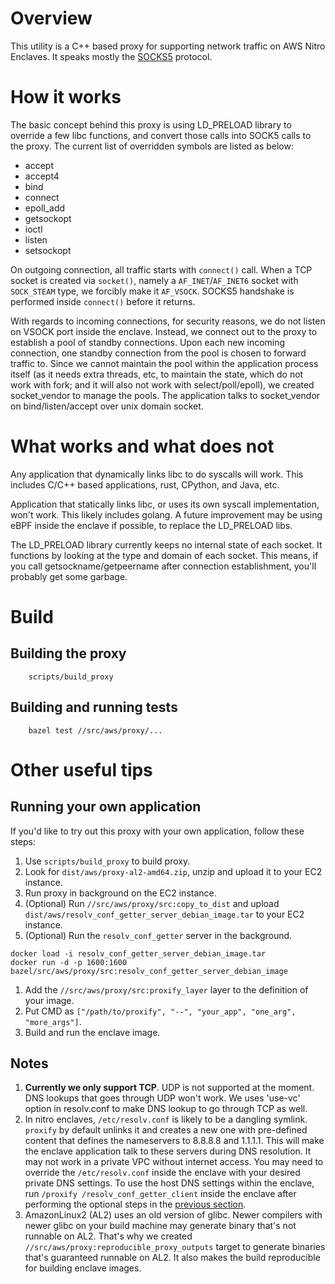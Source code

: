 # Overview

This utility is a C++ based proxy for supporting network traffic on AWS Nitro Enclaves. It speaks
mostly the [SOCKS5](https://www.rfc-editor.org/rfc/rfc1928) protocol.

# How it works

The basic concept behind this proxy is using LD_PRELOAD library to override a few libc functions,
and convert those calls into SOCK5 calls to the proxy. The current list of overridden symbols are
listed as below:

-   accept
-   accept4
-   bind
-   connect
-   epoll_add
-   getsockopt
-   ioctl
-   listen
-   setsockopt

On outgoing connection, all traffic starts with `connect()` call. When a TCP socket is created via
`socket()`, namely a `AF_INET`/`AF_INET6` socket with `SOCK_STEAM` type, we forcibly make it
`AF_VSOCK`. SOCKS5 handshake is performed inside `connect()` before it returns.

With regards to incoming connections, for security reasons, we do not listen on VSOCK port inside
the enclave. Instead, we connect out to the proxy to establish a pool of standby connections. Upon
each new incoming connection, one standby connection from the pool is chosen to forward traffic to.
Since we cannot maintain the pool within the application process itself (as it needs extra threads,
etc, to maintain the state, which do not work with fork; and it will also not work with
select/poll/epoll), we created socket_vendor to manage the pools. The application talks to
socket_vendor on bind/listen/accept over unix domain socket.

# What works and what does not

Any application that dynamically links libc to do syscalls will work. This includes C/C++ based
applications, rust, CPython, and Java, etc.

Application that statically links libc, or uses its own syscall implementation, won't work. This
likely includes golang. A future improvement may be using eBPF inside the enclave if possible, to
replace the LD_PRELOAD libs.

The LD_PRELOAD library currently keeps no internal state of each socket. It functions by looking at
the type and domain of each socket. This means, if you call getsockname/getpeername after connection
establishment, you'll probably get some garbage.

# Build

## Building the proxy

```shell
    scripts/build_proxy
```

## Building and running tests

```shell
    bazel test //src/aws/proxy/...
```

# Other useful tips

## Running your own application

If you'd like to try out this proxy with your own application, follow these steps:

1. Use `scripts/build_proxy` to build proxy.
1. Look for `dist/aws/proxy-al2-amd64.zip`, unzip and upload it to your EC2 instance.
1. Run proxy in background on the EC2 instance.
1. (Optional) Run `//src/aws/proxy/src:copy_to_dist` and upload
   `dist/aws/resolv_conf_getter_server_debian_image.tar` to your EC2 instance.
1. (Optional) Run the `resolv_conf_getter` server in the background.

```shell
docker load -i resolv_conf_getter_server_debian_image.tar
docker run -d -p 1600:1600 bazel/src/aws/proxy/src:resolv_conf_getter_server_debian_image
```

1. Add the `//src/aws/proxy/src:proxify_layer` layer to the definition of your image.
1. Put CMD as `["/path/to/proxify", "--", "your_app", "one_arg", "more_args"]`.
1. Build and run the enclave image.

## Notes

1. **Currently we only support TCP**. UDP is not supported at the moment. DNS lookups that goes
   through UDP won't work. We uses 'use-vc' option in resolv.conf to make DNS lookup to go through
   TCP as well.
1. In nitro enclaves, `/etc/resolv.conf` is likely to be a dangling symlink. `proxify` by default
   unlinks it and creates a new one with pre-defined content that defines the nameservers to 8.8.8.8
   and 1.1.1.1. This will make the enclave application talk to these servers during DNS resolution.
   It may not work in a private VPC without internet access. You may need to override the
   `/etc/resolv.conf` inside the enclave with your desired private DNS settings. To use the host DNS
   settings within the enclave, run `/proxify /resolv_conf_getter_client` inside the enclave after
   performing the optional steps in the [previous section](#running-your-own-application).
1. AmazonLinux2 (AL2) uses an old version of glibc. Newer compilers with newer glibc on your build
   machine may generate binary that's not runnable on AL2. That's why we created
   `//src/aws/proxy:reproducible_proxy_outputs` target to generate binaries that's guaranteed
   runnable on AL2. It also makes the build reproducible for building enclave images.
